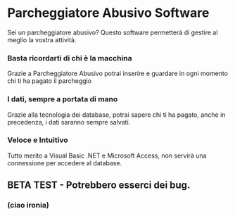 # Parcheggiatore Abusivo Software
Sei un parcheggiatore abusivo? Questo software permetterà di gestire al meglio la vostra attività.

### Basta ricordarti di chi è la macchina
Grazie a Parcheggiatore Abusivo potrai inserire e guardare in ogni momento chi ti ha pagato il parcheggio

### I dati, sempre a portata di mano
Grazie alla tecnologia dei database, potrai sapere chi ti ha pagato, anche in precedenza, i dati saranno sempre salvati.

### Veloce e Intuitivo
Tutto merito a Visual Basic .NET e Microsoft Access, non servirà una connessione per accedere al database.

## BETA TEST - Potrebbero esserci dei bug.

### (ciao ironia)
